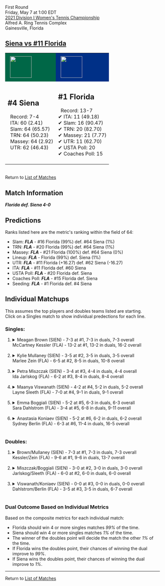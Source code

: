 First Round  
Friday, May 7 at 1:00 EDT  
[2021 Division I Women's Tennis Championship](../index.md)  
Alfred A. Ring Tennis Complex  
Gainesville, Florida  
## [Siena vs #11 Florida](https://www.ncaa.com/game/5833667)  

<table><tr style="background-color: #d9d9d9 !important"><td style="background-color: #006747 !important"><img src="https://www.ncaa.com/sites/default/files/images/logos/schools/s/siena.70.png" width="70" height="70" style="padding: 8px;" /></td><td style="background-color: #003087 !important"><img src="https://www.ncaa.com/sites/default/files/images/logos/schools/f/florida.70.png" width="70" height="70" style="padding: 8px;" /></td></tr><tr>
<td>  

<h2>#4 Siena</h2>  
&nbsp; Record: 7-4<br>  
&nbsp; ITA: 60 (2.41)<br>  
&nbsp; Slam: 64 (65.57)<br>  
&nbsp; TRN: 64 (50.23)<br>  
&nbsp; Massey: 64 (2.92)<br>  
&nbsp; UTR: 62 (46.43)<br>  
<br>  

</td>
<td>  

<h2>#1 Florida</h2>  
&nbsp; Record: 13-7<br>  
&#10004; ITA: 11 (49.18)<br>  
&#10004; Slam: 16 (90.47)<br>  
&#10004; TRN: 20 (82.70)<br>  
&#10004; Massey: 21 (7.77)<br>  
&#10004; UTR: 11 (62.70)<br>  
&#10004; USTA Poll: 20<br>  
&#10004; Coaches Poll: 15<br>  
<br>  

</td>
</tr></table>  


<br>Return to [List of Matches](../index.md)  

## Match Information  
***Florida def. Siena 4-0***  

## Predictions  

Ranks listed here are the metric's ranking within the field of 64:  
- Slam: ***FLA*** - #16 Florida (99%) def. #64 Siena (1%)  
- TRN: ***FLA*** - #20 Florida (99%) def. #64 Siena (1%)  
- Massey: ***FLA*** - #21 Florida (100%) def. #64 Siena (0%)  
- Lineup: ***FLA*** - Florida (99%) def. Siena (1%)  
- UTR: ***FLA*** - #11 Florida (+16.27) def. #62 Siena (-16.27)  
- ITA: ***FLA*** - #11 Florida def. #60 Siena  
- USTA Poll: ***FLA*** - #20 Florida def. Siena  
- Coaches Poll: ***FLA*** - #15 Florida def. Siena  
- Seeding: ***FLA*** - #1 Florida def. #4 Siena  

## Individual Matchups  
This assumes the top players and doubles teams listed are starting.  
Click on a Singles match to show individual predections for each line.  

### Singles:  

<ol>
<li><details>
<summary markdown="span">Meagan Brown (SIEN) - 7-3 at #1, 7-3 in duals, 7-3 overall<br>McCartney Kessler (FLA) - 13-2 at #1, 13-2 in duals, 16-2 overall</summary>
<h4>Predictions</h4><ul>
<li>Composite: <b><i>FLA</i></b> - Kessler (99%) def. Brown (1%)</li>  
<li>Slam: <b><i>FLA</i></b> - Kessler (99%) def. Brown (1%)</li>  
<li>TRN: <b><i>FLA</i></b> - Kessler (99%) def. Brown (1%)</li>  
<li>Massey: <b><i>SIEN</i></b> - Brown (NaN%) def. Kessler (NaN%)</li>  
<li>UTR: <b><i>FLA</i></b> - Kessler (99%) def. Brown (1%)</li>  
<li>ITA: <b><i>FLA</i></b> - Kessler (45.58) def. Brown (2.61)</li>  
</ul>
</details>&nbsp;</li>
<li><details>
<summary markdown="span">Kylie Mullaney (SIEN) - 3-5 at #2, 3-5 in duals, 3-5 overall<br>Marlee Zein (FLA) - 6-5 at #2, 8-5 in duals, 10-8 overall</summary>
<h4>Predictions</h4><ul>
<li>Composite: <b><i>FLA</i></b> - Zein (99%) def. Mullaney (1%)</li>  
<li>Slam: <b><i>FLA</i></b> - Zein (99%) def. Mullaney (1%)</li>  
<li>TRN: <b><i>FLA</i></b> - Zein (99%) def. Mullaney (1%)</li>  
<li>Massey: <b><i>SIEN</i></b> - Mullaney (NaN%) def. Zein (NaN%)</li>  
<li>UTR: <b><i>FLA</i></b> - Zein (99%) def. Mullaney (1%)</li>  
<li>ITA: <b><i>FLA</i></b> - Zein (8.25) def. Mullaney (0.00)</li>  
</ul>
</details>&nbsp;</li>
<li><details>
<summary markdown="span">Petra Miszczak (SIEN) - 3-4 at #3, 4-4 in duals, 4-4 overall<br>Ida Jarlskog (FLA) - 6-2 at #3, 8-4 in duals, 8-4 overall</summary>
<h4>Predictions</h4><ul>
<li>Composite: <b><i>FLA</i></b> - Jarlskog (99%) def. Miszczak (1%)</li>  
<li>Slam: <b><i>FLA</i></b> - Jarlskog (99%) def. Miszczak (1%)</li>  
<li>TRN: <b><i>FLA</i></b> - Jarlskog (99%) def. Miszczak (1%)</li>  
<li>Massey: <b><i>SIEN</i></b> - Miszczak (NaN%) def. Jarlskog (NaN%)</li>  
<li>UTR: <b><i>FLA</i></b> - Jarlskog (99%) def. Miszczak (1%)</li>  
<li>ITA: <b><i>FLA</i></b> - Jarlskog (5.66) def. Miszczak (0.00)</li>  
</ul>
</details>&nbsp;</li>
<li><details>
<summary markdown="span">Maanya Viswanath (SIEN) - 4-2 at #4, 5-2 in duals, 5-2 overall<br>Layne Sleeth (FLA) - 7-0 at #4, 9-1 in duals, 9-1 overall</summary>
<h4>Predictions</h4><ul>
<li>Composite: <b><i>FLA</i></b> - Sleeth (99%) def. Viswanath (1%)</li>  
<li>Slam: <b><i>FLA</i></b> - Sleeth (99%) def. Viswanath (1%)</li>  
<li>TRN: <b><i>FLA</i></b> - Sleeth (99%) def. Viswanath (1%)</li>  
<li>Massey: <b><i>SIEN</i></b> - Viswanath (NaN%) def. Sleeth (NaN%)</li>  
<li>UTR: <b><i>FLA</i></b> - Sleeth (99%) def. Viswanath (1%)</li>  
<li>ITA: <b><i>FLA</i></b> - Sleeth (7.72) def. Viswanath (2.10)</li>  
</ul>
</details>&nbsp;</li>
<li><details>
<summary markdown="span">Emma Boggiali (SIEN) - 5-2 at #5, 6-3 in duals, 6-3 overall<br>Sara Dahlstrom (FLA) - 3-4 at #5, 6-8 in duals, 9-11 overall</summary>
<h4>Predictions</h4><ul>
<li>Composite: <b><i>FLA</i></b> - Dahlstrom (99%) def. Boggiali (1%)</li>  
<li>Slam: <b><i>FLA</i></b> - Dahlstrom (99%) def. Boggiali (1%)</li>  
<li>TRN: <b><i>FLA</i></b> - Dahlstrom (99%) def. Boggiali (1%)</li>  
<li>Massey: <b><i>SIEN</i></b> - Boggiali (NaN%) def. Dahlstrom (NaN%)</li>  
<li>UTR: <b><i>FLA</i></b> - Dahlstrom (99%) def. Boggiali (1%)</li>  
<li>ITA: <b><i>FLA</i></b> - Dahlstrom (3.40) def. Boggiali (2.28)</li>  
</ul>
</details>&nbsp;</li>
<li><details>
<summary markdown="span">Anastasia Koniaev (SIEN) - 5-2 at #6, 6-2 in duals, 6-2 overall<br>Sydney Berlin (FLA) - 6-3 at #6, 11-4 in duals, 16-5 overall</summary>
<h4>Predictions</h4><ul>
<li>Composite: <b><i>FLA</i></b> - Berlin (99%) def. Koniaev (1%)</li>  
<li>Slam: <b><i>FLA</i></b> - Berlin (99%) def. Koniaev (1%)</li>  
<li>TRN: <b><i>FLA</i></b> - Berlin (99%) def. Koniaev (1%)</li>  
<li>Massey: <b><i>SIEN</i></b> - Koniaev (NaN%) def. Berlin (NaN%)</li>  
<li>UTR: <b><i>FLA</i></b> - Berlin (99%) def. Koniaev (1%)</li>  
<li>ITA: <b><i>SIEN</i></b> - Koniaev (2.56) def. Berlin (2.47)</li>  
</ul>
</details>&nbsp;</li>
</ol>

### Doubles:  

<ol>
<li><details>
<summary markdown="span">Brown/Mullaney (SIEN) - 7-3 at #1, 7-3 in duals, 7-3 overall<br>Kessler/Zein (FLA) - 9-6 at #1, 9-6 in duals, 13-7 overall</summary>
<br>Sorry, we don't have any metrics for this match
</details>&nbsp;</li>
<li><details>
<summary markdown="span">Miszczak/Boggiali (SIEN) - 3-0 at #2, 3-0 in duals, 3-0 overall<br>Jarlskog/Sleeth (FLA) - 6-0 at #2, 6-0 in duals, 6-0 overall</summary>
<br>Sorry, we don't have any metrics for this match
</details>&nbsp;</li>
<li><details>
<summary markdown="span">Viswanath/Koniaev (SIEN) - 0-0 at #3, 0-0 in duals, 0-0 overall<br>Dahlstrom/Berlin (FLA) - 3-5 at #3, 3-5 in duals, 6-7 overall</summary>
<br>Sorry, we don't have any metrics for this match
</details>&nbsp;</li>
</ol>

### Dual Outcome Based on Individual Metrics  
  
Based on the composite metrics for each individual match:  
- Florida should win 4 or more singles matches _99%_ of the time.  
- Siena should win 4 or more singles matches _1%_ of the time.  
- The winner of the doubles point will decide the match the other _1%_ of the time.  
- If Florida wins the doubles point, their chances of winning the dual improve to _99%_.  
- If Siena wins the doubles point, their chances of winning the dual improve to _1%_.  
  
------

Return to [List of Matches](../index.md)  
